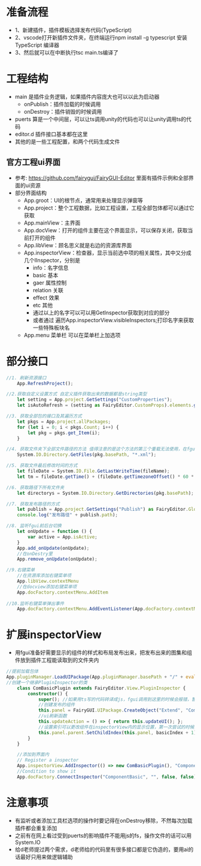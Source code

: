 # 准备流程
+ 1、新建插件，插件模板选择发布代码(TypeScript)
+ 2、vscode打开新插件文件夹，在终端运行npm install -g typescript 安装TypeScript 编译器
+ 3、然后就可以在中断执行tsc main.ts编译了

# 工程结构
+ main 是插件业务逻辑，如果插件内容庞大也可以以此为启动器
    + onPublish：插件加载的时候调用
    + onDestroy：插件销毁的时候调用
+ puerts 算是一个中间层，可以让ts调用unity的代码也可以让unity调用ts的代码
+ editor.d 插件接口基本都在这里
+ 其他的是一些工程配置，和两个代码生成文件

## 官方工程ui界面
+ 参考: https://github.com/fairygui/FairyGUI-Editor 里面有插件示例和全部界面的ui资源
+ 部分界面结构
    + App.groot：UI的根节点，通常用来处理显示弹窗等
    + App.project：整个工程数据，比如工程设置，工程全部包体都可以通过它获取
    + App.mainView：主界面
    + App.docView：打开的组件主要在这个界面显示，可以保存关闭，获取当前打开的组件
    + App.libView：顾名思义就是右边的资源库界面
    + App.inspectorView：检查器，显示当前选中项的相关属性，其中又分成几个IInspector，分别是
        + info：名字信息
        + basic 基本
        + gaer 属性控制
        + relation 关联
        + effect 效果
        + etc 其他 
        + 通过以上的名字可以可以用GetInspector获取到对应的部分
        + 或者通过 遍历App.inspectorView.visibleInspectors;打印名字来获取一些特殊板块名
    + App.menu 菜单栏 可以在菜单栏上加选项
        

<h1>部分接口</h1>

```typescript
//1. 刷新资源接口
    App.RefreshProject();

//2.获取自定义设置方式 自定义插件获取出来的数据都是string类型
    let setting = App.project.GetSettings("CustomProperties");
    let isAutoRefresh = (setting as FairyEditor.CustomProps).elements.get_Item("isAutoRefresh");

//3. 获取全部包的接口及其遍历方式
    let pkgs = App.project.allPackages;
    for (let i = 0; i < pkgs.Count; i++) {
        let pkg = pkgs.get_Item(i);
    }

//4. 获取文件夹下全部文件路径的方法 值得注意的是这个方法的第三个重载无法使用，在fgui里会报有无效参数的错误
    System.IO.Directory.GetFiles(pkg.basePath, "*.xml");

//5. 获取文件最后修改时间的方式
    let fileDate = System.IO.File.GetLastWriteTime(fileName);   
    let tm = fileDate.getTime() + (fileDate.getTimezoneOffset() * 60 * 1000);

//6. 获取路径下所有文件夹
    let directorys = System.IO.Directory.GetDirectories(pkg.basePath);

//7. 获取发布路径的方式
    let publish = App.project.GetSettings("Publish") as FairyEditor.GlobalPublishSettings;
    console.log("发布路径" + publish.path);

//8. 监听fgui前后台切换
    let onUpdate = function () {
        var active = App.isActive;
    }
    App.add_onUpdate(onUpdate);
    //在onDestry里
    App.remove_onUpdate(onUpdate);

//9.右键菜单
    //在资源库添加右键菜单项
    App.libView.contextMenu
    //在docview添加右键菜单项
    App.docFactory.contextMenu.AddItem
    
//10.监听右键菜单弹出事件 
    App.docFactory.contextMenu.AddEventListener(App.docFactory.contextMenu.onPopup.type, function () {})
```

# 扩展inspectorView
+ 用fgui准备好需要显示的组件的样式和布局发布出来，把发布出来的图集和组件放到插件工程能读取到的文件夹内
```typescript
//提前加载包体
App.pluginManager.LoadUIPackage(App.pluginManager.basePath + "/" + eval("__dirname") + '/Extend');
//创建一个继承PluginInspector的类
    class ComBasicPlugin extends FairyEditor.View.PluginInspector {
        constructor() {
            super(); //如果用ts写的代码转译成js，fgui调用到这里的时候会报错，暂时不知道什么原因
            //创建发布的组件
            this.panel = FairyGUI.UIPackage.CreateObject("Extend", "ComponentBasic")
            //ui刷新函数
            this.updateAction = () => { return this.updateUI(); };
            //设置索引可以更改组件在inspectorView内的显示位置，第一次尝试的时候死活不生效，后来重做一次才生效，也是原因不明
            this.panel.parent.SetChildIndex(this.panel, basicIndex + 1);
        }
    }

    //添加到界面内
    // Register a inspector
    App.inspectorView.AddInspector(() => new ComBasicPlugin(), "ComponentBasic", "");
    //Condition to show it
    App.docFactory.ConnectInspector("ComponentBasic", "", false, false);
```

# 注意事项

+ 有监听或者添加工具栏选项的操作时要记得在onDestroy移除，不然每次加载插件都会重复添加
+ 之前有在网上看过受到puerts的影响插件不能用js的fs，操作文件的话可以用System.IO
+ 给d老师提过两个需求，d老师给的代码里有很多接口都是它伪造的，要用ai的话最好只用来做逻辑辅助
